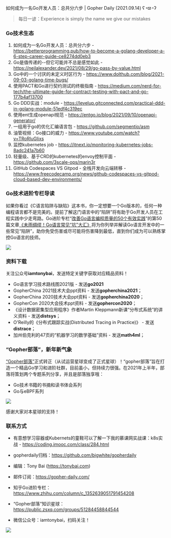如何成为一名Go开发人员：总共分六步 | Gopher Daily (2021.09.14) ʕ◔ϖ◔ʔ

>每日一谚：Experience is simply the name we give our mistakes

### Go技术生态

1. 如何成为一名Go开发人员：总共分六步 - https://betterprogramming.pub/how-to-become-a-golang-developer-a-6-step-career-guide-ce8274dd0eb3
2. Go是值传递的--但它可能并不总是感觉如此 - https://neilalexander.dev/2021/08/29/go-pass-by-value.html
3. Go中的一个讨厌的未定义时区行为 - https://www.dolthub.com/blog/2021-09-03-golang-time-bugs/
4. 使用PACT和Go进行契约测试的终极指南 - https://medium.com/nerd-for-tech/the-ultimate-guide-for-contract-testing-with-pact-and-go-177b4af13700
5. Go DDD实战：module - https://levelup.gitconnected.com/practical-ddd-in-golang-module-51edf4c319ec
6. 使用ent生成openapi规范 - https://entgo.io/blog/2021/09/10/openapi-generator/
7. 一组用于go的优化汇编语言包 - https://github.com/segmentio/asm
8. 油管视频：Go接口的威力 - https://www.youtube.com/watch?v=TRoRluGIixs
9. 监控kubernetes job - https://itnext.io/monitoring-kubernetes-jobs-8adc241a7b60
10. 轻量级、基于CRD的kubernetes的envoy控制平面 - https://github.com/3scale-ops/marin3r
11. GitHub Codespaces VS Gitpod - 全栈开发向云端转移 - https://www.freecodecamp.org/news/github-codespaces-vs-gitpod-cloud-based-dev-environments/

### Go技术进阶专栏导读

如果你看过《C语言陷阱与缺陷》这本书，你一定想要一个Go版本的，任何一种编程语言都不是完美的。提前了解这门语言中的“陷阱”将有助于Go开发人员在工程实践中少走弯路。Go进阶专栏“[改善Go语⾔编程质量的50个有效实践](https://mp.weixin.qq.com/s/RThCEQOdytQxwrMP7XRTRw)”的第50篇文章[《未雨绸缪！Go语言常见“坑”大汇》](https://www.imooc.com/read/87/article/2480)将为你列举并解读Go语言开发中的一些常见“陷阱”，助你免受伤害或尽可能将伤害降到最低，直到你们成为可以熟练掌控Go语言的技师。

![](http://image.tonybai.com/img/202011/go-column-pgo-with-qr-and-text.png)


### 资料下载

关注公众号**iamtonybai**，发送特定关键字获取对应精品资料！

* Go语言学习技术路线图2021版 - 发送**go2021**
* GopherChina 2021技术大会ppt资料 - 发送**gopherchina2021**；
* GopherChina 2020技术大会ppt资料 - 发送**gopherchina2020**；
* GopherCon 2020大会技术ppt资料 - 发送**gophercon2020**；
* 《设计数据密集型应用程序》作者Martin Kleppmann新课“分布式系统”的讲义资料 - 发送**distsys**；
* O'Reilly的《分布式跟踪实战(Distributed Tracing in Practice)》 - 发送**distrace**；
* 加州伯克利的47页的“机器学习的数学基础”资料 - 发送**math4ml**；

### “Gopher部落”，新年新气象

[“Gopher部落”](https://mp.weixin.qq.com/s/jUqAL7hf2GmMun64BJufEA)正式转正（从试运营星球变成了正式星球）！“gopher部落”旨在打造一个精品Go学习和进阶社群，目前虽小，但持续力很强。在2021年上半年，部落将策划两个专题系列分享，并且是部落独享哦：

* Go技术书籍的书摘和读书体会系列
* Go与eBPF系列

![](http://image.tonybai.com/img/202103/gopher-tribe-zsxq-card.png)

感谢大家对本星球的支持！

### 联系方式

* 有意想学习容器或Kubernets的童鞋可以了解一下我的慕课网实战课：k8s实战 - https://coding.imooc.com/class/284.html
* gopherdaily归档：https://github.com/bigwhite/gopherdaily

* 编辑：Tony Bai (https://tonybai.com)
* 邮件订阅：https://gopher-daily.com/
* 知乎Go进阶专栏：https://www.zhihu.com/column/c_1352639051791454208
* “Gopher部落”知识星球：https://public.zsxq.com/groups/51284458844544
* 微信公众号：iamtonybai，扫码关注！

![](http://image.tonybai.com/img/202011/qrcode_for_iamtonybai.jpg)

